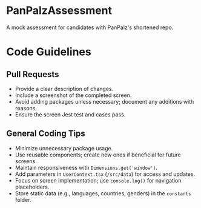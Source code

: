 # PanPalzAssessment
A mock assessment for candidates with PanPalz's shortened repo.

# Code Guidelines

## Pull Requests
- Provide a clear description of changes.  
- Include a screenshot of the completed screen.  
- Avoid adding packages unless necessary; document any additions with reasons.  
- Ensure the screen Jest test and cases pass.  

## General Coding Tips
- Minimize unnecessary package usage.  
- Use reusable components; create new ones if beneficial for future screens.  
- Maintain responsiveness with `Dimensions.get('window')`.  
- Add parameters in `UserContext.tsx` (`/src/data`) for access and updates.  
- Focus on screen implementation; use `console.log()` for navigation placeholders.  
- Store static data (e.g., languages, countries, genders) in the `constants` folder.  
